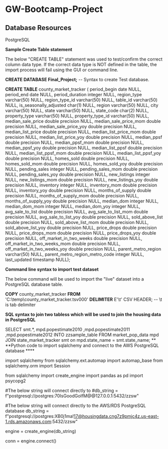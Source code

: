 # GW-Bootcamp-Project

## Database Resources
PostgreSQL

__Sample Create Table statement__

The below "CREATE TABLE" statement was used to test/confirm the correct column data type.  If the correct data type is NOT defined in the table, the import process will fail using the GUI or command line.

  **CREATE DATABASE Final_Project;** -- Syntax to create Test database.

  **CREATE TABLE** county_market_tracker (
    period_begin date NULL,
    period_end date NULL,
    period_duration integer NULL,
    region_type varchar(50) NULL,
    region_type_id varchar(50) NULL,
    table_id varchar(50) NULL,
    is_seasonally_adjusted char(1) NULL,
    region varchar(50) NULL,
    city varchar(50) NULL,
    state varchar(50) NULL,
    state_code char(2) NULL,
    property_type varchar(50) NULL,
    property_type_id varchar(50) NULL,
    median_sale_price double precision NULL,
    median_sale_price_mom double precision NULL,
    median_sale_price_yoy double precision NULL,
    median_list_price double precision NULL,
    median_list_price_mom double precision NULL,
    median_list_price_yoy double precision NULL,
    median_ppsf double precision NULL,
    median_ppsf_mom double precision NULL,
    median_ppsf_yoy double precision NULL,
    median_list_ppsf double precision NULL,
    median_list_ppsf_mom double precision NULL,
    median_list_ppsf_yoy double precision NULL,
    homes_sold double precision NULL,
    homes_sold_mom double precision NULL,
    homes_sold_yoy double precision NULL,
    pending_sales integer NULL,
    pending_sales_mom double precision NULL,
    pending_sales_yoy double precision NULL,
    new_listings integer NULL,
    new_listings_mom double precision NULL,
    new_listings_yoy double precision NULL,
    inventory integer NULL,
    inventory_mom double precision NULL,
    inventory_yoy double precision NULL,
    months_of_supply double precision NULL,
    months_of_supply_mom double precision NULL,
    months_of_supply_yoy double precision NULL,
    median_dom integer NULL,
    median_dom_mom integer NULL,
    median_dom_yoy integer NULL,
    avg_sale_to_list double precision NULL,
    avg_sale_to_list_mom double precision NULL,
    avg_sale_to_list_yoy double precision NULL,
    sold_above_list double precision NULL,
    sold_above_list_mom double precision NULL,
    sold_above_list_yoy double precision NULL,
    price_drops double precision NULL,
    price_drops_mom double precision NULL,
    price_drops_yoy double precision NULL,
    off_market_in_two_weeks double precision NULL,
    off_market_in_two_weeks_mom double precision NULL,
    off_market_in_two_weeks_yoy double precision NULL,
    parent_metro_region varchar(50) NULL,
    parent_metro_region_metro_code integer NULL,
    last_updated timestamp NULL);


__Command line syntax to import test dataset__

The below command will be used to import the "live" dataset into a PostgreSQL database table.

**COPY** county_market_tracker
**FROM** 'C:\temp\county_market_tracker.tsv000'
**DELIMITER** E'\t' CSV HEADER;  -- \t is tab delimiter

__SQL syntax to join two tabless which will be used to join the housing data in PostgreSQL__

SELECT smt.*, 
mpd.popestimate2010
,mpd.popestimate2011
,mpd.popestimate2012
INTO zzsample_table 
FROM market_pop_data mpd
 JOIN state_market_tracker smt on mpd.state_name = smt.state_name;
**
**Python code to import sqlalchemy and connect to the AWS PostgreSQL database ****

import sqlalchemy
from sqlalchemy.ext.automap import automap_base
from sqlalchemy.orm import Session

from sqlalchemy import create_engine
import pandas as pd
import psycopg2

#The below string will connect directly to 
#db_string = f"postgresql://postgres:70IsGoodGolfM@@127.0.0.1:5432/zzsw"

#The below string will connect directly to the AWS/RDS PostgreSQL database
db_string = f"postgresql://postgres:XB0j1ma!17@housingdata.cng7z9pmjc4z.us-east-1.rds.amazonaws.com:5432/zzsw"

engine = create_engine(db_string)

conn = engine.connect()



